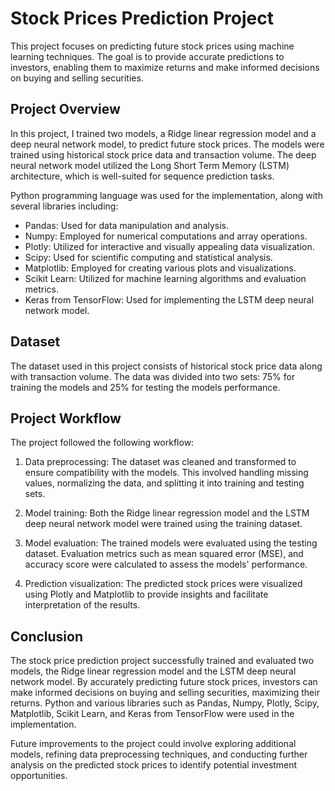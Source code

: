 # Stock Prices Prediction Project

This project focuses on predicting future stock prices using machine learning techniques. The goal is to provide accurate predictions to investors, enabling them to maximize returns and make informed decisions on buying and selling securities.

## Project Overview

In this project, I trained two models, a Ridge linear regression model and a deep neural network model, to predict future stock prices. The models were trained using historical stock price data and transaction volume. The deep neural network model utilized the Long Short Term Memory (LSTM) architecture, which is well-suited for sequence prediction tasks.

Python programming language was used for the implementation, along with several libraries including:

- Pandas: Used for data manipulation and analysis.
- Numpy: Employed for numerical computations and array operations.
- Plotly: Utilized for interactive and visually appealing data visualization.
- Scipy: Used for scientific computing and statistical analysis.
- Matplotlib: Employed for creating various plots and visualizations.
- Scikit Learn: Utilized for machine learning algorithms and evaluation metrics.
- Keras from TensorFlow: Used for implementing the LSTM deep neural network model.

## Dataset

The dataset used in this project consists of historical stock price data along with transaction volume. The data was divided into two sets: 75% for training the models and 25% for testing the models performance.

## Project Workflow

The project followed the following workflow:

1. Data preprocessing: The dataset was cleaned and transformed to ensure compatibility with the models. This involved handling missing values, normalizing the data, and splitting it into training and testing sets.

2. Model training: Both the Ridge linear regression model and the LSTM deep neural network model were trained using the training dataset.

3. Model evaluation: The trained models were evaluated using the testing dataset. Evaluation metrics such as mean squared error (MSE), and accuracy score were calculated to assess the models' performance.

4. Prediction visualization: The predicted stock prices were visualized using Plotly and Matplotlib to provide insights and facilitate interpretation of the results.

## Conclusion

The stock price prediction project successfully trained and evaluated two models, the Ridge linear regression model and the LSTM deep neural network model. By accurately predicting future stock prices, investors can make informed decisions on buying and selling securities, maximizing their returns. Python and various libraries such as Pandas, Numpy, Plotly, Scipy, Matplotlib, Scikit Learn, and Keras from TensorFlow were used in the implementation.

Future improvements to the project could involve exploring additional models, refining data preprocessing techniques, and conducting further analysis on the predicted stock prices to identify potential investment opportunities.
